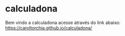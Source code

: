 # calculadona
Bem vindo a calculadona 
acesse através do link abaixo:
https://caroltorchia.github.io/calculadona/
